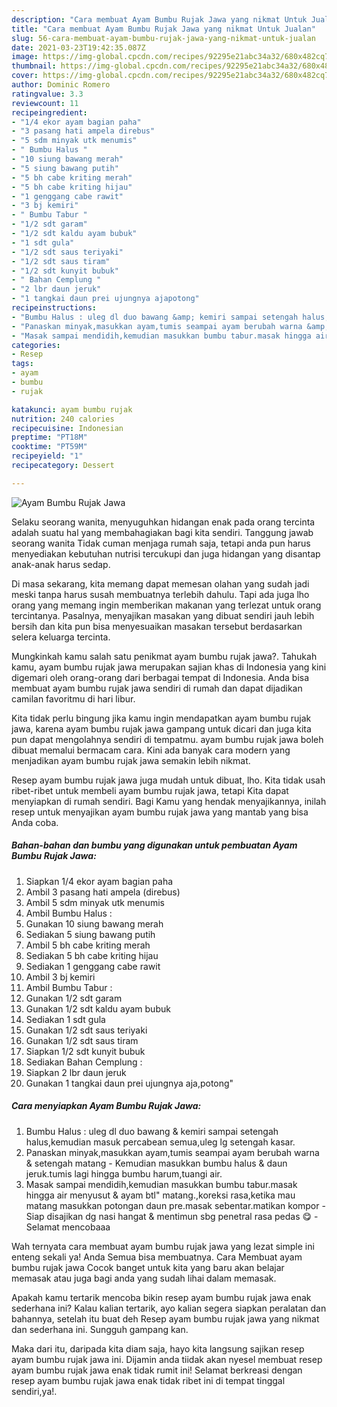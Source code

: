 ```yaml
---
description: "Cara membuat Ayam Bumbu Rujak Jawa yang nikmat Untuk Jualan"
title: "Cara membuat Ayam Bumbu Rujak Jawa yang nikmat Untuk Jualan"
slug: 56-cara-membuat-ayam-bumbu-rujak-jawa-yang-nikmat-untuk-jualan
date: 2021-03-23T19:42:35.087Z
image: https://img-global.cpcdn.com/recipes/92295e21abc34a32/680x482cq70/ayam-bumbu-rujak-jawa-foto-resep-utama.jpg
thumbnail: https://img-global.cpcdn.com/recipes/92295e21abc34a32/680x482cq70/ayam-bumbu-rujak-jawa-foto-resep-utama.jpg
cover: https://img-global.cpcdn.com/recipes/92295e21abc34a32/680x482cq70/ayam-bumbu-rujak-jawa-foto-resep-utama.jpg
author: Dominic Romero
ratingvalue: 3.3
reviewcount: 11
recipeingredient:
- "1/4 ekor ayam bagian paha"
- "3 pasang hati ampela direbus"
- "5 sdm minyak utk menumis"
- " Bumbu Halus "
- "10 siung bawang merah"
- "5 siung bawang putih"
- "5 bh cabe kriting merah"
- "5 bh cabe kriting hijau"
- "1 genggang cabe rawit"
- "3 bj kemiri"
- " Bumbu Tabur "
- "1/2 sdt garam"
- "1/2 sdt kaldu ayam bubuk"
- "1 sdt gula"
- "1/2 sdt saus teriyaki"
- "1/2 sdt saus tiram"
- "1/2 sdt kunyit bubuk"
- " Bahan Cemplung "
- "2 lbr daun jeruk"
- "1 tangkai daun prei ujungnya ajapotong"
recipeinstructions:
- "Bumbu Halus : uleg dl duo bawang &amp; kemiri sampai setengah halus,kemudian masuk percabean semua,uleg lg setengah kasar."
- "Panaskan minyak,masukkan ayam,tumis seampai ayam berubah warna &amp; setengah matang Kemudian masukkan bumbu halus &amp; daun jeruk.tumis lagi hingga bumbu harum,tuangi air."
- "Masak sampai mendidih,kemudian masukkan bumbu tabur.masak hingga air menyusut &amp; ayam btl&#34; matang.,koreksi rasa,ketika mau matang masukkan potongan daun pre.masak sebentar.matikan kompor Siap disajikan dg nasi hangat &amp; mentimun sbg penetral rasa pedas 😋 Selamat mencobaaa"
categories:
- Resep
tags:
- ayam
- bumbu
- rujak

katakunci: ayam bumbu rujak 
nutrition: 240 calories
recipecuisine: Indonesian
preptime: "PT18M"
cooktime: "PT59M"
recipeyield: "1"
recipecategory: Dessert

---
```



![Ayam Bumbu Rujak Jawa](https://img-global.cpcdn.com/recipes/92295e21abc34a32/680x482cq70/ayam-bumbu-rujak-jawa-foto-resep-utama.jpg)

Selaku seorang wanita, menyuguhkan hidangan enak pada orang tercinta adalah suatu hal yang membahagiakan bagi kita sendiri. Tanggung jawab seorang  wanita Tidak cuman menjaga rumah saja, tetapi anda pun harus menyediakan kebutuhan nutrisi tercukupi dan juga hidangan yang disantap anak-anak harus sedap.

Di masa  sekarang, kita memang dapat memesan olahan yang sudah jadi meski tanpa harus susah membuatnya terlebih dahulu. Tapi ada juga lho orang yang memang ingin memberikan makanan yang terlezat untuk orang tercintanya. Pasalnya, menyajikan masakan yang dibuat sendiri jauh lebih bersih dan kita pun bisa menyesuaikan masakan tersebut berdasarkan selera keluarga tercinta. 



Mungkinkah kamu salah satu penikmat ayam bumbu rujak jawa?. Tahukah kamu, ayam bumbu rujak jawa merupakan sajian khas di Indonesia yang kini digemari oleh orang-orang dari berbagai tempat di Indonesia. Anda bisa membuat ayam bumbu rujak jawa sendiri di rumah dan dapat dijadikan camilan favoritmu di hari libur.

Kita tidak perlu bingung jika kamu ingin mendapatkan ayam bumbu rujak jawa, karena ayam bumbu rujak jawa gampang untuk dicari dan juga kita pun dapat mengolahnya sendiri di tempatmu. ayam bumbu rujak jawa boleh dibuat memalui bermacam cara. Kini ada banyak cara modern yang menjadikan ayam bumbu rujak jawa semakin lebih nikmat.

Resep ayam bumbu rujak jawa juga mudah untuk dibuat, lho. Kita tidak usah ribet-ribet untuk membeli ayam bumbu rujak jawa, tetapi Kita dapat menyiapkan di rumah sendiri. Bagi Kamu yang hendak menyajikannya, inilah resep untuk menyajikan ayam bumbu rujak jawa yang mantab yang bisa Anda coba.

<!--inarticleads1-->

##### Bahan-bahan dan bumbu yang digunakan untuk pembuatan Ayam Bumbu Rujak Jawa:

1. Siapkan 1/4 ekor ayam bagian paha
1. Ambil 3 pasang hati ampela (direbus)
1. Ambil 5 sdm minyak utk menumis
1. Ambil  Bumbu Halus :
1. Gunakan 10 siung bawang merah
1. Sediakan 5 siung bawang putih
1. Ambil 5 bh cabe kriting merah
1. Sediakan 5 bh cabe kriting hijau
1. Sediakan 1 genggang cabe rawit
1. Ambil 3 bj kemiri
1. Ambil  Bumbu Tabur :
1. Gunakan 1/2 sdt garam
1. Gunakan 1/2 sdt kaldu ayam bubuk
1. Sediakan 1 sdt gula
1. Gunakan 1/2 sdt saus teriyaki
1. Gunakan 1/2 sdt saus tiram
1. Siapkan 1/2 sdt kunyit bubuk
1. Sediakan  Bahan Cemplung :
1. Siapkan 2 lbr daun jeruk
1. Gunakan 1 tangkai daun prei ujungnya aja,potong&#34;




<!--inarticleads2-->

##### Cara menyiapkan Ayam Bumbu Rujak Jawa:

1. Bumbu Halus : uleg dl duo bawang &amp; kemiri sampai setengah halus,kemudian masuk percabean semua,uleg lg setengah kasar.
1. Panaskan minyak,masukkan ayam,tumis seampai ayam berubah warna &amp; setengah matang - Kemudian masukkan bumbu halus &amp; daun jeruk.tumis lagi hingga bumbu harum,tuangi air.
1. Masak sampai mendidih,kemudian masukkan bumbu tabur.masak hingga air menyusut &amp; ayam btl&#34; matang.,koreksi rasa,ketika mau matang masukkan potongan daun pre.masak sebentar.matikan kompor - Siap disajikan dg nasi hangat &amp; mentimun sbg penetral rasa pedas 😋 - Selamat mencobaaa




Wah ternyata cara membuat ayam bumbu rujak jawa yang lezat simple ini enteng sekali ya! Anda Semua bisa membuatnya. Cara Membuat ayam bumbu rujak jawa Cocok banget untuk kita yang baru akan belajar memasak atau juga bagi anda yang sudah lihai dalam memasak.

Apakah kamu tertarik mencoba bikin resep ayam bumbu rujak jawa enak sederhana ini? Kalau kalian tertarik, ayo kalian segera siapkan peralatan dan bahannya, setelah itu buat deh Resep ayam bumbu rujak jawa yang nikmat dan sederhana ini. Sungguh gampang kan. 

Maka dari itu, daripada kita diam saja, hayo kita langsung sajikan resep ayam bumbu rujak jawa ini. Dijamin anda tiidak akan nyesel membuat resep ayam bumbu rujak jawa enak tidak rumit ini! Selamat berkreasi dengan resep ayam bumbu rujak jawa enak tidak ribet ini di tempat tinggal sendiri,ya!.

